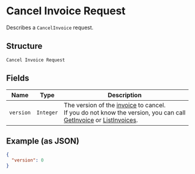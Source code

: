 
# Cancel Invoice Request

Describes a `CancelInvoice` request.

## Structure

`Cancel Invoice Request`

## Fields

| Name | Type | Description |
|  --- | --- | --- |
| `version` | `Integer` | The version of the [invoice](#type-invoice) to cancel.<br>If you do not know the version, you can call<br>[GetInvoice](#endpoint-Invoices-GetInvoice) or [ListInvoices](#endpoint-Invoices-ListInvoices). |

## Example (as JSON)

```json
{
  "version": 0
}
```

